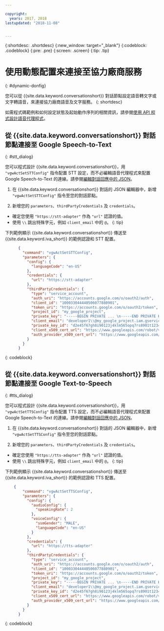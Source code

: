 ```yaml
---

copyright:
  years: 2017, 2018
lastupdated: "2018-11-08"


---
```


{:shortdesc: .shortdesc}
{:new_window: target="_blank"}
{:codeblock: .codeblock}
{:pre: .pre}
{:screen: .screen}
{:tip: .tip}


# 使用動態配置來連接至協力廠商服務
{: #dynamic-donfig}

您可以從 {{site.data.keyword.conversationshort}} 對話節點設定語音轉文字或文字轉語音，來連接協力廠商語音及文字服務。
{: shortdesc}

如需程式碼範例和如何設定狀態及起始動作序列的相關資訊，請參閱[使用 API 程式設計語音代理程式](api.html)。

## 從 {{site.data.keyword.conversationshort}} 對話節點連接至 Google Speech-to-Text
{: #stt_dialog}

您可以程式設計 {{site.data.keyword.conversationshort}}，用 `"vgwActSetSTTConfig"` 指令配置 STT 設定，而不必編輯語音代理程式來配置 Google Speech-to-Text 的連線。請參閱[編輯對話回應中的 JSON](api.html#json-editor)。

1. 在 {{site.data.keyword.conversationshort}} 對話的 JSON 編輯器中，新增 `"vgwActSetSTTConfig"` 指令至您的對話節點。

1. 新增您的 `parameters`、`thirdPartyCredentials` 及 `credentials`。

  * 確定您使用 `"https://stt-adapter"` 作為 `"url"` 認證的值。
  * 使用 `\\` 跳出特殊字元，例如 `client_email` 中的 `@`。
  {: tip}

  下列範例顯示 {{site.data.keyword.conversationshort}} 傳送至 {{site.data.keyword.iva_short}} 的範例認證和 STT 配置。

  ```json
        {
          "command": "vgwActSetSTTConfig",
          "parameters": {
            "config": {
              "languageCode": "en-US"
            },
            "credentials": {
              "url": "https://stt-adapter"
            },
            "thirdPartyCredentials": {
              "type": "service_account",
              "auth_uri": "https://accounts.google.com/o/oauth2/auth",
              "client_id": "100033044440506077880901",
              "token_uri": "https://accounts.google.com/o/oauth2/token",
              "project_id": "my_google_project",
              "private_key": "-----BEGIN PRIVATE ... \n-----END PRIVATE KEY-----\n",
              "client_email": "developer1\\@my_google_project.iam.gserviceaccount.com",
              "private_key_id": "d2e45f67gh8i90123j4klm565opq7rs8901t1234",
              "client_x509_cert_url": "https://www.googleapis.com/robot/v1/metadata/x509/developer1@my_google_project.iam.gserviceaccount.com",
              "auth_provider_x509_cert_url": "https://www.googleapis.com/oauth2/v1/certs"
            }
          }
        }
  ```
  {: codeblock}


## 從 {{site.data.keyword.conversationshort}} 對話節點連接至 Google Text-to-Speech
{: #tts_dialog}

您可以程式設計 {{site.data.keyword.conversationshort}}，用 `"vgwActSetTTSConfig"` 指令配置 TTS 設定，而不必編輯語音代理程式來配置 Google Speech-to-Text 的連線。請參閱[編輯對話回應中的 JSON](api.html#json-editor)。

1. 在 {{site.data.keyword.conversationshort}} 對話的 JSON 編輯器中，新增 `"vgwActSetTTSConfig"` 指令至您的對話節點。

1. 新增您的 `parameters`、`thirdPartyCredentials` 及 `credentials`。

  * 確定您使用 `"https://tts-adapter"` 作為 `"url"` 認證的值。
  * 使用 `\\` 跳出特殊字元，例如 `client_email` 中的 `@`。
  {: tip}

  下列範例顯示 {{site.data.keyword.conversationshort}} 傳送至 {{site.data.keyword.iva_short}} 的範例認證和 TTS 配置。

  ```json
      {
          "command": "vgwActSetTTSConfig",
          "parameters": {
            "config": {
              "audioConfig": {
                "speakingRate": 2
              },
              "voiceConfig": {
                "ssmGender": "MALE",
                "languageCode": "en-US"
              }
            },
            "credentials": {
              "url": "https://tts-adapter"
            },
            "thirdPartyCredentials": {
              "type": "service_account",
              "auth_uri": "https://accounts.google.com/o/oauth2/auth",
              "client_id": "100033044440506077880901",
              "token_uri": "https://accounts.google.com/o/oauth2/token",
              "project_id": "my_google_project",
              "private_key": "-----BEGIN PRIVATE ... \n-----END PRIVATE KEY-----\n",
              "client_email": "developer1\\@my_google_project.iam.gserviceaccount.com",
              "private_key_id": "d2e45f67gh8i90123j4klm565opq7rs8901t1234",
              "client_x509_cert_url": "https://www.googleapis.com/robot/v1/metadata/x509/developer1@my_google_project.iam.gserviceaccount.com",
              "auth_provider_x509_cert_url": "https://www.googleapis.com/oauth2/v1/certs"
            }
          }
        }
  ```
  {: codeblock}
